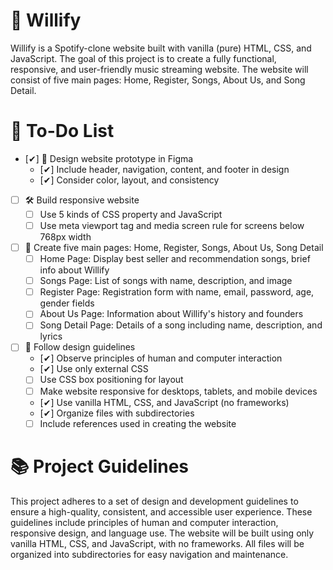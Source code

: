 # 🎵 Willify
Willify is a Spotify-clone website built with vanilla (pure) HTML, CSS, and JavaScript. The goal of this project is to create a fully functional, responsive, and user-friendly music streaming website. The website will consist of five main pages: Home, Register, Songs, About Us, and Song Detail.

# 📝 To-Do List 

- [✔] 🎨 Design website prototype in Figma
  - [✔] Include header, navigation, content, and footer in design
  - [✔] Consider color, layout, and consistency

- [ ] 🛠️ Build responsive website
  - [ ] Use 5 kinds of CSS property and JavaScript
  - [ ] Use meta viewport tag and media screen rule for screens below 768px width

- [ ] 📄 Create five main pages: Home, Register, Songs, About Us, Song Detail
  - [ ] Home Page: Display best seller and recommendation songs, brief info about Willify
  - [ ] Songs Page: List of songs with name, description, and image
  - [ ] Register Page: Registration form with name, email, password, age, gender fields
  - [ ] About Us Page: Information about Willify's history and founders
  - [ ] Song Detail Page: Details of a song including name, description, and lyrics

- [ ] 📏 Follow design guidelines
  - [✔] Observe principles of human and computer interaction
  - [✔] Use only external CSS
  - [ ] Use CSS box positioning for layout
  - [ ] Make website responsive for desktops, tablets, and mobile devices
  - [✔] Use vanilla HTML, CSS, and JavaScript (no frameworks)
  - [✔] Organize files with subdirectories
  - [ ] Include references used in creating the website

# 📚 Project Guidelines
This project adheres to a set of design and development guidelines to ensure a high-quality, consistent, and accessible user experience. These guidelines include principles of human and computer interaction, responsive design, and language use. The website will be built using only vanilla HTML, CSS, and JavaScript, with no frameworks. All files will be organized into subdirectories for easy navigation and maintenance.